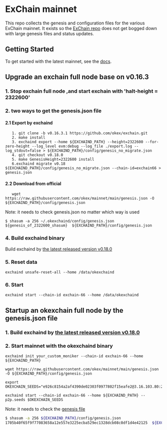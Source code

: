 # ExChain mainnet

This repo collects the genesis and configuration files for the various ExChain
mainnet. It exists so the [ExChain repo](https://github.com/okex/exchain)
does not get bogged down with large genesis files and status updates.

## Getting Started

To get started with the latest mainnet, see the
[docs](https://okexchain-docs.readthedocs.io/en/latest/getting-start/join-okexchain-mainnet.html).


## Upgrade an exchain full node base on v0.16.3

### 1. Stop exchain  full node ,and start exchain with 'halt-height = 2322600'
### 2. two ways to get the genesis.json file
#### 2.1 Export by exchaind
```
   1. git clone -b v0.16.3.1 https://github.com/okex/exchain.git
   2. make install
   3. exchaind export --home ${EXCHAIND_PATH} --height=2322600 --for-zero-height --log_level evm:debug --log_file ./export.log --log_stdout=false > ${EXCHAIND_PATH}/config/genesis_no_migrate.json
   4. git checkout v0.18.0
   5. make GenesisHeight=2322600 install
   6.exchaind migrate v0.18 ${EXCHAIND_PATH}/config/genesis_no_migrate.json --chain-id=exchain66 > genesis.json
```
#### 2.2 Download from official
```
   wget https://raw.githubusercontent.com/okex/mainnet/main/genesis.json -O ${EXCHAIND_PATH}/config/genesis.json
```
Note: it needs to check genesis.json no matter which way is used
```
$ shasum -a 256 ~/.okexchaind/config/genesis.json
${genesis_of_2322600_shasum}  ${EXCHAIND_PATH}/config/genesis.json
```
### 4. Build exchaind binary
Build exchaind by [the latest released version v0.18.0](https://github.com/okex/exchain/releases/tag/v0.18.0)

### 5. Reset data
`exchaind unsafe-reset-all --home /data/okexchaind`
### 6. Start
`exchaind start --chain-id exchain-66 --home /data/okexchaind`


## Startup an okexchain full node by the genesis.json file
### 1. Build exchaind by [the latest released version v0.18.0](https://github.com/okex/exchain/releases/tag/v0.18.0)


### 2. Start mainnet with the okexchaind binary

```
exchaind init your_custom_moniker --chain-id exchain-66 --home ${EXCHAIND_PATH}

wget https://raw.githubusercontent.com/okex/mainnet/main/genesis.json -O ${EXCHAIND_PATH}/config/genesis.json

export OKEXCHAIN_SEEDS="e926c8154a2af4390de02303f0977802f15eafe2@3.16.103.80:26656,7fa5b1d1f1e48659fa750b6aec702418a0e75f13@35.177.8.240:26656,c8f32b793871b56a11d94336d9ce6472f893524b@18.167.16.85:26656"

exchaind start --chain-id exchain-66 --home ${EXCHAIND_PATH} --p2p.seeds $OKEXCHAIN_SEEDS
```

Note: it needs to check the [genesis file](https://raw.githubusercontent.com/okex/mainnet/main/genesis.json)

```bash
$ shasum -a 256 ${EXCHAIND_PATH}/config/genesis.json
1705b40f65f9f77083658a12e557e3225ecba529ec1328dcb08c0df1d4e42125  ${EXCHAIND_PATH}/config/genesis.json
```

